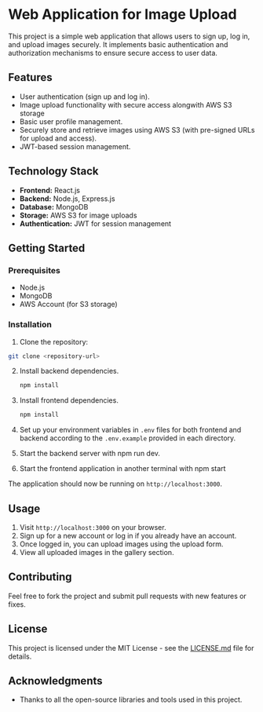 # Web Application for Image Upload

This project is a simple web application that allows users to sign up, log in, and upload images securely. It implements basic authentication and authorization mechanisms to ensure secure access to user data.

## Features

- User authentication (sign up and log in).
- Image upload functionality with secure access alongwith AWS S3 storage
- Basic user profile management.
- Securely store and retrieve images using AWS S3 (with pre-signed URLs for upload and access).
- JWT-based session management.

## Technology Stack

- **Frontend:** React.js
- **Backend:** Node.js, Express.js
- **Database:** MongoDB
- **Storage:** AWS S3 for image uploads
- **Authentication:** JWT for session management

## Getting Started

### Prerequisites

- Node.js
- MongoDB
- AWS Account (for S3 storage)

### Installation

1. Clone the repository:
```bash
git clone <repository-url>
```

2. Install backend dependencies.
     ```javascript
     npm install
     ```
3. Install frontend dependencies.
     ```javascript
     npm install
     ```
4. Set up your environment variables in `.env` files for both frontend and backend according to the `.env.example` provided in each directory.

5. Start the backend server with npm run dev.
6. Start the frontend application in another terminal with npm start

The application should now be running on `http://localhost:3000`.

## Usage
1. Visit `http://localhost:3000` on your browser.
2. Sign up for a new account or log in if you already have an account.
3. Once logged in, you can upload images using the upload form.
4. View all uploaded images in the gallery section.

## Contributing

Feel free to fork the project and submit pull requests with new features or fixes.

## License

This project is licensed under the MIT License - see the [LICENSE.md](LICENSE) file for details.

## Acknowledgments

- Thanks to all the open-source libraries and tools used in this project.
